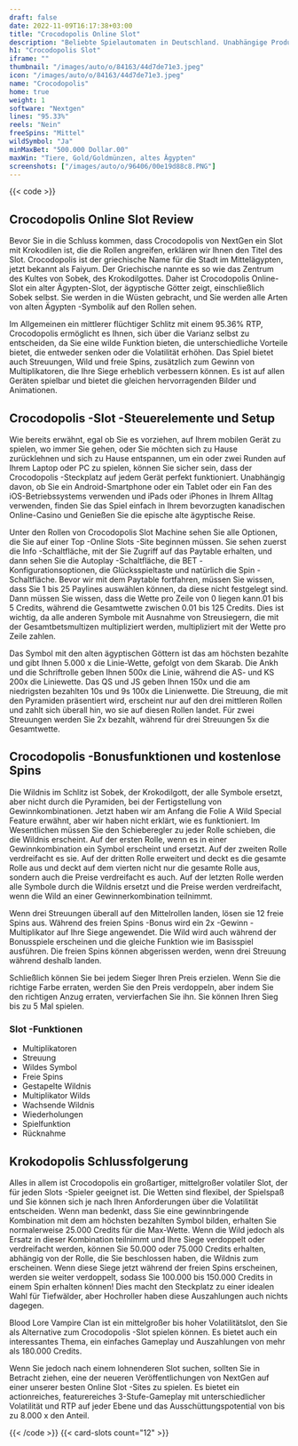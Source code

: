 ```yaml
---
draft: false
date: 2022-11-09T16:17:38+03:00
title: "Crocodopolis Online Slot"
description: "Beliebte Spielautomaten in Deutschland. Unabhängige Produktbewertungen und exklusive Anmeldeangebote. Jetzt spielen!"
h1: "Crocodopolis Slot"
iframe: ""
thumbnail: "/images/auto/o/84163/44d7de71e3.jpeg"
icon: "/images/auto/o/84163/44d7de71e3.jpeg"
name: "Crocodopolis"
home: true
weight: 1
software: "Nextgen"
lines: "95.33%"
reels: "Nein"
freeSpins: "Mittel"
wildSymbol: "Ja"
minMaxBet: "500.000 Dollar.00"
maxWin: "Tiere, Gold/Goldmünzen, altes Ägypten"
screenshots: ["/images/auto/o/96406/00e19d88c8.PNG"]
---
```


{{< code >}}<h2>Crocodopolis Online Slot Review</h2><p>Bevor Sie in die Schluss kommen, dass Crocodopolis von NextGen ein Slot mit Krokodilen ist, die die Rollen angreifen, erklären wir Ihnen den Titel des Slot. Crocodopolis ist der griechische Name für die Stadt im Mittelägypten, jetzt bekannt als Faiyum. Der Griechische nannte es so wie das Zentrum des Kultes von Sobek, des Krokodilgottes. Daher ist Crocodopolis Online-Slot ein alter Ägypten-Slot, der ägyptische Götter zeigt, einschließlich Sobek selbst. Sie werden in die Wüsten gebracht, und Sie werden alle Arten von alten Ägypten -Symbolik auf den Rollen sehen.</p><p>Im Allgemeinen ein mittlerer flüchtiger Schlitz mit einem 95.36% RTP, Crocodopolis ermöglicht es Ihnen, sich über die Varianz selbst zu entscheiden, da Sie eine wilde Funktion bieten, die unterschiedliche Vorteile bietet, die entweder senken oder die Volatilität erhöhen. Das Spiel bietet auch Streuungen, Wild und freie Spins, zusätzlich zum Gewinn von Multiplikatoren, die Ihre Siege erheblich verbessern können. Es ist auf allen Geräten spielbar und bietet die gleichen hervorragenden Bilder und Animationen.</p><h2>Crocodopolis -Slot -Steuerelemente und Setup</h2><p>Wie bereits erwähnt, egal ob Sie es vorziehen, auf Ihrem mobilen Gerät zu spielen, wo immer Sie gehen, oder Sie möchten sich zu Hause zurücklehnen und sich zu Hause entspannen, um ein oder zwei Runden auf Ihrem Laptop oder PC zu spielen, können Sie sicher sein, dass der Crocodopolis -Steckplatz auf jedem Gerät perfekt funktioniert. Unabhängig davon, ob Sie ein Android-Smartphone oder ein Tablet oder ein Fan des iOS-Betriebssystems verwenden und iPads oder iPhones in Ihrem Alltag verwenden, finden Sie das Spiel einfach in Ihrem bevorzugten kanadischen Online-Casino und Genießen Sie die epische alte ägyptische Reise.</p><p>Unter den Rollen von Crocodopolis Slot Machine sehen Sie alle Optionen, die Sie auf einer Top -Online Slots -Site beginnen müssen. Sie sehen zuerst die Info -Schaltfläche, mit der Sie Zugriff auf das Paytable erhalten, und dann sehen Sie die Autoplay -Schaltfläche, die BET -Konfigurationsoptionen, die Glücksspieltaste und natürlich die Spin -Schaltfläche. Bevor wir mit dem Paytable fortfahren, müssen Sie wissen, dass Sie 1 bis 25 Paylines auswählen können, da diese nicht festgelegt sind. Dann müssen Sie wissen, dass die Wette pro Zeile von 0 liegen kann.01 bis 5 Credits, während die Gesamtwette zwischen 0.01 bis 125 Credits. Dies ist wichtig, da alle anderen Symbole mit Ausnahme von Streusiegern, die mit der Gesamtbetsmultizen multipliziert werden, multipliziert mit der Wette pro Zeile zahlen.</p><p>Das Symbol mit den alten ägyptischen Göttern ist das am höchsten bezahlte und gibt Ihnen 5.000 x die Linie-Wette, gefolgt von dem Skarab. Die Ankh und die Schriftrolle geben Ihnen 500x die Linie, während die AS- und KS 200x die Liniewette. Das QS und JS geben Ihnen 150x und die am niedrigsten bezahlten 10s und 9s 100x die Linienwette. Die Streuung, die mit den Pyramiden präsentiert wird, erscheint nur auf den drei mittleren Rollen und zahlt sich überall hin, wo sie auf diesen Rollen landet. Für zwei Streuungen werden Sie 2x bezahlt, während für drei Streuungen 5x die Gesamtwette.</p><h2>Crocodopolis -Bonusfunktionen und kostenlose Spins</h2><p>Die Wildnis im Schlitz ist Sobek, der Krokodilgott, der alle Symbole ersetzt, aber nicht durch die Pyramiden, bei der Fertigstellung von Gewinnkombinationen. Jetzt haben wir am Anfang die Folie A Wild Special Feature erwähnt, aber wir haben nicht erklärt, wie es funktioniert. Im Wesentlichen müssen Sie den Schieberegler zu jeder Rolle schieben, die die Wildnis erscheint. Auf der ersten Rolle, wenn es in einer Gewinnkombination ein Symbol erscheint und ersetzt. Auf der zweiten Rolle verdreifacht es sie. Auf der dritten Rolle erweitert und deckt es die gesamte Rolle aus und deckt auf dem vierten nicht nur die gesamte Rolle aus, sondern auch die Preise verdreifacht es auch. Auf der letzten Rolle werden alle Symbole durch die Wildnis ersetzt und die Preise werden verdreifacht, wenn die Wild an einer Gewinnerkombination teilnimmt.</p><p>Wenn drei Streuungen überall auf den Mittelrollen landen, lösen sie 12 freie Spins aus. Während des freien Spins -Bonus wird ein 2x -Gewinn -Multiplikator auf Ihre Siege angewendet. Die Wild wird auch während der Bonusspiele erscheinen und die gleiche Funktion wie im Basisspiel ausführen. Die freien Spins können abgerissen werden, wenn drei Streuung während deshalb landen.</p><p>Schließlich können Sie bei jedem Sieger Ihren Preis erzielen. Wenn Sie die richtige Farbe erraten, werden Sie den Preis verdoppeln, aber indem Sie den richtigen Anzug erraten, vervierfachen Sie ihn. Sie können Ihren Sieg bis zu 5 Mal spielen.</p><h3>
Slot -Funktionen</h3><ul>
<li></span>
Multiplikatoren</li>
<li></span>
Streuung</li>
<li></span>
Wildes Symbol</li>
<li></span>
Freie Spins</li>
<li></span>
Gestapelte Wildnis</li>
<li></span>
Multiplikator Wilds</li>
<li></span>
Wachsende Wildnis</li>
<li></span>
Wiederholungen</li>
<li></span>
Spielfunktion</li>
<li></span>
Rücknahme</li></ul><h2>Krokodopolis Schlussfolgerung</h2><p>Alles in allem ist Crocodopolis ein großartiger, mittelgroßer volatiler Slot, der für jeden Slots -Spieler geeignet ist. Die Wetten sind flexibel, der Spielspaß und Sie können sich je nach Ihren Anforderungen über die Volatilität entscheiden. Wenn man bedenkt, dass Sie eine gewinnbringende Kombination mit dem am höchsten bezahlten Symbol bilden, erhalten Sie normalerweise 25.000 Credits für die Max-Wette. Wenn die Wild jedoch als Ersatz in dieser Kombination teilnimmt und Ihre Siege verdoppelt oder verdreifacht werden, können Sie 50.000 oder 75.000 Credits erhalten, abhängig von der Rolle, die Sie beschlossen haben, die Wildnis zum erscheinen. Wenn diese Siege jetzt während der freien Spins erscheinen, werden sie weiter verdoppelt, sodass Sie 100.000 bis 150.000 Credits in einem Spin erhalten können! Dies macht den Steckplatz zu einer idealen Wahl für Tiefwälder, aber Hochroller haben diese Auszahlungen auch nichts dagegen.</p><p>Blood Lore Vampire Clan ist ein mittelgroßer bis hoher Volatilitätslot, den Sie als Alternative zum Crocodopolis -Slot spielen können. Es bietet auch ein interessantes Thema, ein einfaches Gameplay und Auszahlungen von mehr als 180.000 Credits.</p><p>Wenn Sie jedoch nach einem lohnenderen Slot suchen, sollten Sie in Betracht ziehen, eine der neueren Veröffentlichungen von NextGen auf einer unserer besten Online Slot -Sites zu spielen. Es bietet ein actionreiches, featurereiches 3-Stufe-Gameplay mit unterschiedlicher Volatilität und RTP auf jeder Ebene und das Ausschüttungspotential von bis zu 8.000 x den Anteil.</p>{{< /code >}}
 {{< card-slots count="12" >}}